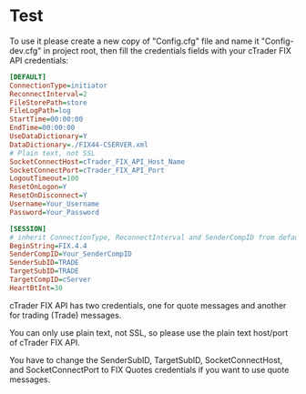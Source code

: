 ﻿# Test

To use it please create a new copy of "Config.cfg" file and name it "Config-dev.cfg" in project root, then fill the credentials fields with your cTrader FIX API credentials:

```INI
[DEFAULT]
ConnectionType=initiator
ReconnectInterval=2
FileStorePath=store
FileLogPath=log
StartTime=00:00:00
EndTime=00:00:00
UseDataDictionary=Y
DataDictionary=./FIX44-CSERVER.xml
# Plain text, not SSL
SocketConnectHost=cTrader_FIX_API_Host_Name
SocketConnectPort=cTrader_FIX_API_Port
LogoutTimeout=100
ResetOnLogon=Y
ResetOnDisconnect=Y
Username=Your_Username
Password=Your_Password

[SESSION]
# inherit ConnectionType, ReconnectInterval and SenderCompID from default
BeginString=FIX.4.4
SenderCompID=Your_SenderCompID
SenderSubID=TRADE
TargetSubID=TRADE
TargetCompID=cServer
HeartBtInt=30 
```

cTrader FIX API has two credentials, one for quote messages and another for trading (Trade) messages.

You can only use plain text, not SSL, so please use the plain text host/port of cTrader FIX API.

You have to change the SenderSubID, TargetSubID, SocketConnectHost, and SocketConnectPort to FIX Quotes credentials if you want to use quote messages.